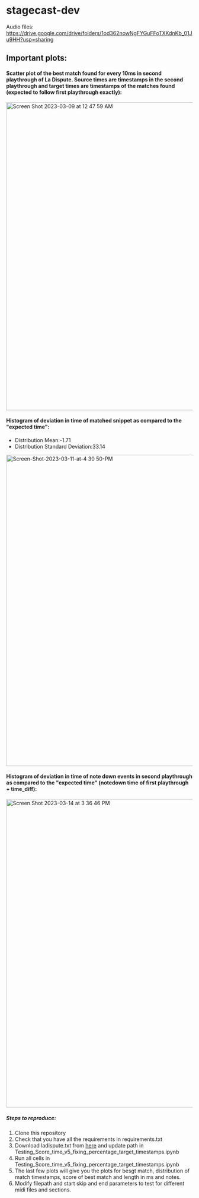 # stagecast-dev

Audio files:
https://drive.google.com/drive/folders/1od362nowNgFYGuFFoTXKdnKb_01Ju9HH?usp=sharing


## Important plots:

#### Scatter plot of the best match found for every 10ms in second playthrough of La Dispute. Source times are timestamps in the second playthrough and target times are timestamps of the matches found (expected to follow first playthrough exactly):

<img width="829" alt="Screen Shot 2023-03-09 at 12 47 59 AM" src="https://user-images.githubusercontent.com/54175817/225159356-3c9a47c3-ed39-41dc-be26-346d8f1b5d9b.png">


#### Histogram of deviation in time of matched snippet as compared to the "expected time":

  - Distribution Mean:-1.71
  - Distribution Standard Deviation:33.14

<img width="838" alt="Screen-Shot-2023-03-11-at-4 30 50-PM" src="https://user-images.githubusercontent.com/54175817/225158907-7194c8b1-795b-448b-a11e-c6b2b92292d9.png">


#### Histogram of deviation in time of note down events in second playthrough as compared to the "expected time" (notedown time of first playthrough + time_diff):

<img width="830" alt="Screen Shot 2023-03-14 at 3 36 46 PM" src="https://user-images.githubusercontent.com/54175817/225159191-8478d0a3-41ce-43e7-a5a2-c639e162f4af.png">



##### Steps to reproduce:

1. Clone this repository
2. Check that you have all the requirements in requirements.txt
3. Download ladispute.txt from [here](https://github.com/stanford-stagecast/midi-recordings) and update path in Testing_Score_time_v5_fixing_percentage_target_timestamps.ipynb
4. Run all cells in Testing_Score_time_v5_fixing_percentage_target_timestamps.ipynb
5. The last few plots will give you the plots for besgt match, distribution of match timestamps, score of best match and length in ms and notes.
6. Modify filepath and start skip and end parameters to test for different midi files and sections.




